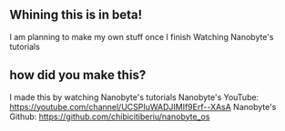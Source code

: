 Whining this is in beta!
-------------
I am planning to make my own stuff once I finish Watching Nanobyte's tutorials






how did you make this?
------------------------


I made this by watching Nanobyte's tutorials 
Nanobyte's YouTube: https://youtube.com/channel/UCSPIuWADJIMIf9Erf--XAsA
Nanobyte's Github:  https://github.com/chibicitiberiu/nanobyte_os
